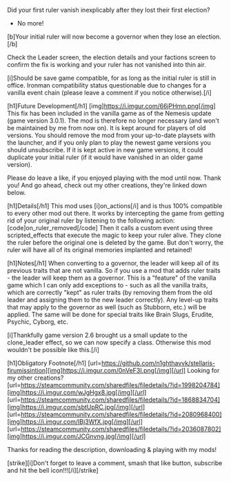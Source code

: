 Did your first ruler vanish inexplicably after they lost their first election?
 - No more!

[b]Your initial ruler will now become a governor when they lose an election.[/b]

Check the Leader screen, the election details and your factions screen to confirm the fix is working and your ruler has not vanished into thin air.

[i]Should be save game compatible, for as long as the initial ruler is still in office. 
Ironman compatibility status questionable due to changes for a vanilla event chain (please leave a comment if you notice otherwise).[/i]

[h1]Future Development[/h1]
[img]https://i.imgur.com/66jPHmn.png[/img]
This fix has been included in the vanilla game as of the Nemesis update (game version 3.0.1). 
The mod is therefore no longer necessary (and won't be maintained by me from now on).
It is kept around for players of old versions. 
You should remove the mod from your up-to-date playsets with the launcher, and if you only plan to play the newest game versions you should unsubscribe. 
If it is kept active in new game versions, it could duplicate your initial ruler (if it would have vanished in an older game version).

Please do leave a like, if you enjoyed playing with the mod until now. Thank you! 
And go ahead, check out my other creations, they're linked down below.

[h1]Details[/h1]
This mod uses [i]on_actions[/i] and is thus 100% compatible to every other mod out there. 
It works by intercepting the game from getting rid of your original ruler by listening to the following action:
[code]on_ruler_removed[/code]
Then it calls a custom event using three scripted_effects that execute the magic to keep your ruler alive.
They clone the ruler before the original one is deleted by the game.
But don't worry, the ruler will have all of its original memories implanted and retained!

[h1]Notes[/h1]
When converting to a governor, the leader will keep all of its previous traits that are not vanilla.
So if you use a mod that adds ruler traits - the leader will keep them as a governor.
This is a "feature" of the vanilla game which I can only add exceptions to - such as all the vanilla traits, which are correctly "kept" as ruler traits (by removing them from the old leader and assigning them to the new leader correctly).
Any level-up traits that may apply to the governor as well (such as Stubborn, etc.) will be applied.
The same will be done for special traits like Brain Slugs, Erudite, Psychic, Cyborg, etc.

[i]Thankfully game version 2.6 brought us a small update to the clone_leader effect, so we can now specify a class. Otherwise this mod wouldn't be possible like this.[/i]

[h1]Obligatory Footnote[/h1]
[url=https://github.com/n1ghthavvk/stellaris-firumissintion][img]https://i.imgur.com/0nVeF3I.png[/img][/url]
Looking for my other creations?
[url=https://steamcommunity.com/sharedfiles/filedetails/?id=1998204784][img]https://i.imgur.com/wJgHgx8.jpg[/img][/url]
[url=https://steamcommunity.com/sharedfiles/filedetails/?id=1868834704][img]https://i.imgur.com/sbtUpRC.jpg[/img][/url]
[url=https://steamcommunity.com/sharedfiles/filedetails/?id=2080968400][img]https://i.imgur.com/IBj3WfX.jpg[/img][/url]
[url=https://steamcommunity.com/sharedfiles/filedetails/?id=2036087802][img]https://i.imgur.com/JCGnvng.jpg[/img][/url]

Thanks for reading the description, downloading & playing with my mods!

[strike][i]Don't forget to leave a comment, smash that like button, subscribe and hit the bell icon!!![/i][/strike]
